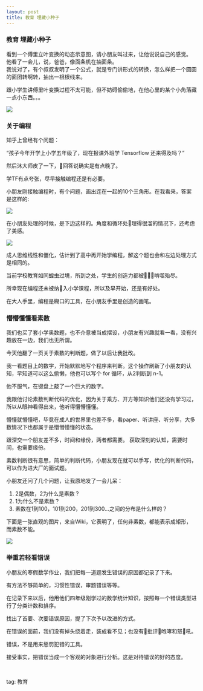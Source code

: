 ```yaml
---
layout: post
title: 教育 埋藏小种子
---
```


### 教育 埋藏小种子

看到一个傅里立叶变换的动态示意图，请小朋友叫过来，让他说说自己的感觉。
他看了一会儿，说，爸爸，像面条机在抽面条。  
我说对了，有个叔叔发明了一个公式，就是专门讲形式的转换，怎么样把一个圆圆的面团转啊转，抽出一根根线来。
 
跟小学生讲傅里叶变换过程不太可能，但不妨碍偷偷地，在他心里的某个小角落藏一点小东西。。。

<img src="{{site.url}}/img/edu001.gif">


### 关于编程

知乎上曾经有个问题：

“孩子今年开学上小学五年级了，现在报课外班学 Tensorflow 还来得及吗？”

然后沐大师皮了一下，回答说确实是有点晚了。

学TF有点夸张，尽早接触编程还是有必要。

小朋友刚接触编程时，有个问题，画出连在一起的10个三角形。在我看来，答案是这样的:

<img src="{{site.url}}/img/edu003.png">

在小朋友处理的时候，是下边这样的。角度和循环处理得很溜的情况下，还考虑了美感。

<img src="{{site.url}}/img/edu002.png">

成人思维线性和僵化，估计到了高中再开始学编程，解这个题也会和左边处理方式是相同的。

当前学校教育如同蝗虫过境，所到之处，学生的创造力都被啃噬殆尽。

所幸现在编程还未被纳入小学课程，所以及早开始，还是有好处。

在大人手里，编程是糊口的工具，在小朋友手里是创造的画笔。

### 懵懵懂懂看素数

我们也买了套小学奥数题，也不介意被当成摆设，小朋友有兴趣就看一看，没有兴趣放在一边，我们也无所谓。

今天他翻了一页关于素数的判断题，做了以后让我批改。

我一看题目上的数字，开始默默地写个程序来判断。这个操作刷新了小朋友的认知，早知道可以这么偷懒，他也可以写个 for 循环，从2判断到 n-1。

他不服气，在键盘上敲了一个巨大的数字。

我跟他讨论素数判断代码的优化，因为关于乘方、开方等知识他们还没有学习过，所以从眼神看得出来，他听得懵懵懂懂。

懵懂就懵懂吧，毕竟在成人的世界里也差不多，看paper、听讲座、听分享，大多数情况下也都属于是懵懵懂懂的状态。

跟深交一个朋友差不多，时间和缘份，两者都需要。
获取深刻的认知，需要时间，也需要缘份。

素数判断很有意思，简单的判断代码，小朋友现在就可以手写，优化的判断代码，可以作为进大厂的面试题。

小朋友还问了几个问题，让我原地发了一会儿呆：
1. 2是偶数，2为什么是素数？
2. 1为什么不是素数？
3. 素数在1到100，101到200，201到300...之间的分布是什么样的？

下面是一张直观的图片，来自Wiki，它表明了，任何非素数，都能表示成矩形，而素数不能。

<img src="{{site.url}}/img/edu004.png">

### 举重若轻看错误

小朋友的寒假数学作业，我们把每一道题发生错误的原因都记录了下来。

有方法不够简单的，习惯性错误，审题错误等等。

在记录下来以后，他用他们四年级刚学过的数学统计知识，按照每一个错误类型进行了分类计数和排序。

找出了首要、次要错误原因，提了下次予以改进的方式。

在错误的面前，我们没有掉头绕着走，装成看不见；也没有批评咆哮和怒吼。

错误，不是用来惩罚犯错的工具。

接受事实，把错误当成一个客观的对象进行分析。这是对待错误的好的态度。













<br>

tag: 教育

<br>

